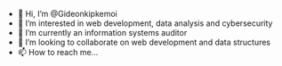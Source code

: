 - 👋 Hi, I’m @Gideonkipkemoi
- 👀 I’m interested in web development, data analysis and cybersecurity
- 🌱 I’m currently an information systems auditor
- 💞️ I’m looking to collaborate on web development and data structures
- 📫 How to reach me...

<!---
Gideonkipkemoi/Gideonkipkemoi is a ✨ special ✨ repository because its `README.md` (this file) appears on your GitHub profile.
You can click the Preview link to take a look at your changes.
--->
